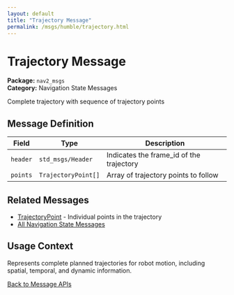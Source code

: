 ```yaml
---
layout: default
title: "Trajectory Message"
permalink: /msgs/humble/trajectory.html
---
```


# Trajectory Message

**Package:** `nav2_msgs`  
**Category:** Navigation State Messages

Complete trajectory with sequence of trajectory points

## Message Definition

| Field | Type | Description |
|-------|------|-------------|
| `header` | `std_msgs/Header` | Indicates the frame_id of the trajectory |
| `points` | `TrajectoryPoint[]` | Array of trajectory points to follow |

## Related Messages

- [TrajectoryPoint](/msgs/humble/trajectorypoint.html) - Individual points in the trajectory
- [All Navigation State Messages](/msgs/humble/index.html#navigation-state-messages)

## Usage Context

Represents complete planned trajectories for robot motion, including spatial, temporal, and dynamic information.

[Back to Message APIs](/msgs/humble/)
